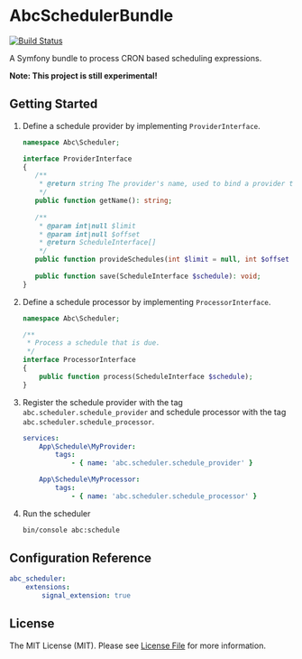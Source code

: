 # AbcSchedulerBundle

[![Build Status](https://travis-ci.org/aboutcoders/scheduler-bundle.png?branch=2.x)](https://travis-ci.org/aboutcoders/scheduler-bundle)

A Symfony bundle to process CRON based scheduling expressions.

**Note: This project is still experimental!**

## Getting Started

1. Define a schedule provider by implementing `ProviderInterface`.

	 ```php
	namespace Abc\Scheduler;
	
	interface ProviderInterface
	{
	    /**
	     * @return string The provider's name, used to bind a provider to processors
	     */
	    public function getName(): string;
	    
	    /**
	     * @param int|null $limit
	     * @param int|null $offset
	     * @return ScheduleInterface[]
	     */
	    public function provideSchedules(int $limit = null, int $offset = null): array;
	    
	    public function save(ScheduleInterface $schedule): void;
	}
    ```

2. Define a schedule processor by implementing `ProcessorInterface`.

	```php
	namespace Abc\Scheduler;
	
	/**
	 * Process a schedule that is due.
	 */
	interface ProcessorInterface
	{
	    public function process(ScheduleInterface $schedule);
	}
	```

3. Register the schedule provider with the tag `abc.scheduler.schedule_provider` and schedule processor with the tag `abc.scheduler.schedule_processor`.

	```yaml
	services:
	    App\Schedule\MyProvider:
	        tags:
	            - { name: 'abc.scheduler.schedule_provider' }
	
	    App\Schedule\MyProcessor:
	        tags:
	            - { name: 'abc.scheduler.schedule_processor' }
	```

4. Run the scheduler

	```bash
	bin/console abc:schedule
	```

## Configuration Reference

```yaml
abc_scheduler:
    extensions: 
        signal_extension: true
```

## License

The MIT License (MIT). Please see [License File](./LICENSE) for more information.
